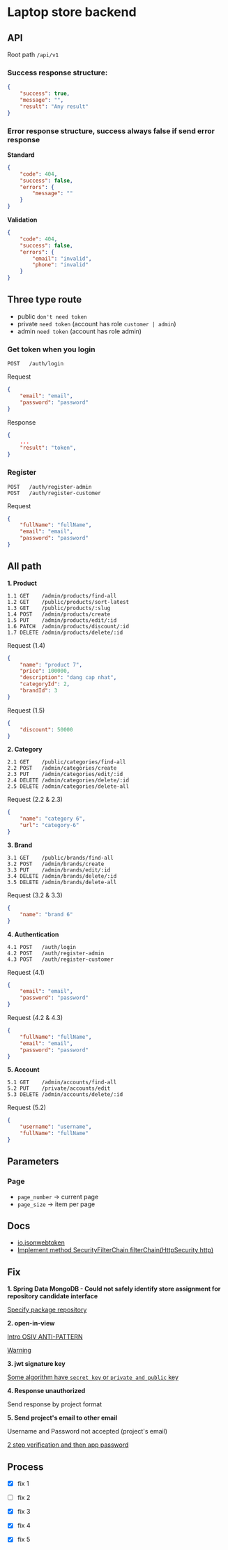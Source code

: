 # Laptop store backend

## API

Root path `/api/v1`

### Success response structure:

```json
{
    "success": true,
    "message": "",
    "result": "Any result"
}
```

### Error response structure, success always false if send error response

**Standard**

```json
{
    "code": 404,
    "success": false,
    "errors": {
        "message": ""
    }
}
```

**Validation**

```json
{
    "code": 404,
    "success": false,
    "errors": {
        "email": "invalid",
        "phone": "invalid"
    }
}
```

## Three type route

-   public `don't need token`
-   private `need token` (account has role `customer | admin`)
-   admin `need token` (account has role admin)

### Get token when you login

```
POST   /auth/login
```

Request

```json
{
    "email": "email",
    "password": "password"
}
```

Response

```json
{
    ...
    "result": "token",
}
```

### Register

```
POST   /auth/register-admin
POST   /auth/register-customer
```

Request

```json
{
    "fullName": "fullName",
    "email": "email",
    "password": "password"
}
```

## All path

**1. Product**

```
1.1 GET    /admin/products/find-all
1.2 GET    /public/products/sort-latest
1.3 GET    /public/products/:slug
1.4 POST   /admin/products/create
1.5 PUT    /admin/products/edit/:id
1.6 PATCH  /admin/products/discount/:id
1.7 DELETE /admin/products/delete/:id
```

Request (1.4)

```json
{
    "name": "product 7",
    "price": 100000,
    "description": "dang cap nhat",
    "categoryId": 2,
    "brandId": 3
}
```

Request (1.5)

```json
{
    "discount": 50000
}
```

**2. Category**

```
2.1 GET    /public/categories/find-all
2.2 POST   /admin/categories/create
2.3 PUT    /admin/categories/edit/:id
2.4 DELETE /admin/categories/delete/:id
2.5 DELETE /admin/categories/delete-all
```

Request (2.2 & 2.3)

```json
{
    "name": "category 6",
    "url": "category-6"
}
```

**3. Brand**

```
3.1 GET    /public/brands/find-all
3.2 POST   /admin/brands/create
3.3 PUT    /admin/brands/edit/:id
3.4 DELETE /admin/brands/delete/:id
3.5 DELETE /admin/brands/delete-all
```

Request (3.2 & 3.3)

```json
{
    "name": "brand 6"
}
```

**4. Authentication**

```
4.1 POST   /auth/login
4.2 POST   /auth/register-admin
4.3 POST   /auth/register-customer
```

Request (4.1)

```json
{
    "email": "email",
    "password": "password"
}
```

Request (4.2 & 4.3)

```json
{
    "fullName": "fullName",
    "email": "email",
    "password": "password"
}
```

**5. Account**

```
5.1 GET    /admin/accounts/find-all
5.2 PUT    /private/accounts/edit
5.3 DELETE /admin/accounts/delete/:id
```

Request (5.2)

```json
{
    "username": "username",
    "fullName": "fullName"
}
```

## Parameters

### Page

-   `page_number` -> current page
-   `page_size` -> item per page

## Docs

-   [io.jsonwebtoken](https://github.com/jwtk/jjwt)
-   [Implement method SecurityFilterChain filterChain(HttpSecurity http)](https://www.bezkoder.com/spring-boot-security-jwt/#Configure_Spring_Security)

## Fix

**1. Spring Data MongoDB - Could not safely identify store assignment for repository candidate interface**

[Specify package repository](https://www.baeldung.com/spring-multiple-data-modules#3-using-package-based-scoping)

**2. open-in-view**

[Intro OSIV ANTI-PATTERN](https://stackoverflow.com/questions/30549489/what-is-this-spring-jpa-open-in-view-true-property-in-spring-boot)

[Warning](https://backendhance.com/en/blog/2023/open-session-in-view/)

**3. jwt signature key**

[Some algorithm have `secret key` or `private and public` key](https://github.com/jwtk/jjwt?tab=readme-ov-file#signed-jwts)

**4. Response unauthorized**

Send response by project format

**5. Send project's email to other email**

Username and Password not accepted (project's email)

[2 step verification and then app password](https://www.youtube.com/watch?v=moBfKA1fE0g)

## Process

-   [x] fix 1

-   [ ] fix 2

-   [x] fix 3

-   [x] fix 4

-   [x] fix 5
